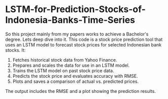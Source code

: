 # LSTM-for-Prediction-Stocks-of-Indonesia-Banks-Time-Series

So this project mainly from my papers works to achieve a Bachelor's degree. Lets deep dive into it.
This code is a stock price prediction tool that uses an LSTM model to forecast stock prices for selected Indonesian bank stocks. It:

1. Fetches historical stock data from Yahoo Finance.
2. Prepares and scales the data for use in an LSTM model.
3. Trains the LSTM model on past stock price data.
4. Predicts the stock price and evaluates accuracy with RMSE.
5. Plots and saves a comparison of actual vs. predicted prices.

The output includes the RMSE and a plot showing the prediction results.
